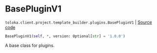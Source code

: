 # BasePluginV1
`toloka.client.project.template_builder.plugins.BasePluginV1` | [Source code](https://github.com/Toloka/toloka-kit/blob/v1.2.3/src/client/project/template_builder/plugins.py#L18)

```python
BasePluginV1(self, *, version: Optional[str] = '1.0.0')
```

A base class for plugins.

